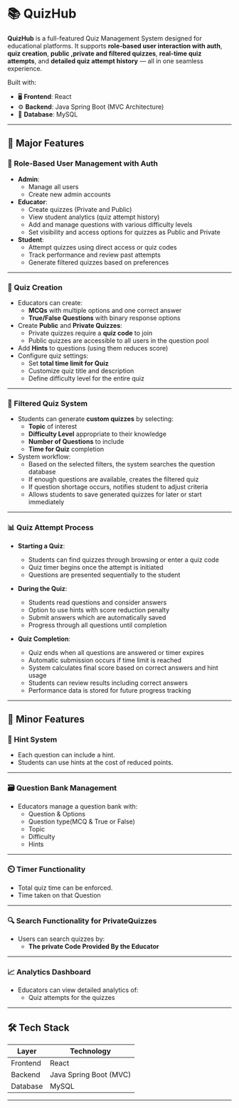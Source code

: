 # 📚 QuizHub

**QuizHub** is a full-featured Quiz Management System designed for educational platforms. It supports **role-based user interaction with auth**, **quiz creation**, **public ,private and filtered quizzes**, **real-time quiz attempts**, and **detailed quiz attempt history** — all in one seamless experience.

Built with:
- 🖥️ **Frontend**: React
- ⚙️ **Backend**: Java Spring Boot (MVC Architecture)
- 💾 **Database**: MySQL

---

## 🚀 Major Features

### 👥 Role-Based User Management with Auth
- **Admin**: 
  - Manage all users
  - Create new admin accounts
- **Educator**: 
  - Create quizzes (Private and Public)
  - View student analytics (quiz attempt history)
  - Add and manage questions with various difficulty levels
  - Set visibility and access options for quizzes as Public and Private
- **Student**: 
  - Attempt quizzes using direct access or quiz codes
  - Track performance and review past attempts
  - Generate filtered quizzes based on preferences
---

### 📝 Quiz Creation
- Educators can create:
  - **MCQs** with multiple options and one correct answer
  - **True/False Questions** with binary response options
- Create **Public** and **Private Quizzes**:
  - Private quizzes require a **quiz code** to join
  - Public quizzes are accessible to all users in the question pool
- Add **Hints** to questions (using them reduces score)
- Configure quiz settings:
  - Set **total time limit for Quiz**
  - Customize quiz title and description
  - Define difficulty level for the entire quiz
---

### 🎯 Filtered Quiz System
- Students can generate **custom quizzes** by selecting:
  - **Topic** of interest
  - **Difficulty Level** appropriate to their knowledge
  - **Number of Questions** to include
  - **Time for Quiz** completion
- System workflow:
  - Based on the selected filters, the system searches the question database
  - If enough questions are available, creates the filtered quiz
  - If question shortage occurs, notifies student to adjust criteria
  - Allows students to save generated quizzes for later or start immediately
---

### 📊 Quiz Attempt Process
- **Starting a Quiz**:
  - Students can find quizzes through browsing or enter a quiz code
  - Quiz timer begins once the attempt is initiated
  - Questions are presented sequentially to the student

- **During the Quiz**:
  - Students read questions and consider answers
  - Option to use hints with score reduction penalty
  - Submit answers which are automatically saved
  - Progress through all questions until completion

- **Quiz Completion**:
  - Quiz ends when all questions are answered or timer expires
  - Automatic submission occurs if time limit is reached
  - System calculates final score based on correct answers and hint usage
  - Students can review results including correct answers
  - Performance data is stored for future progress tracking


---

## 🧩 Minor Features

### 🧠 Hint System
- Each question can include a hint.
- Students can use hints at the cost of reduced points.
---

### 🗃️ Question Bank Management
- Educators manage a question bank with:
  - Question & Options
  - Question type(MCQ & True or False)
  - Topic
  - Difficulty
  - Hints
---

### ⏲️ Timer Functionality
- Total quiz time can be enforced.
- Time taken on that Question
---
### 🔍 Search Functionality for PrivateQuizzes
- Users can search quizzes by:
  - **The private Code Provided By the Educator**
---
### 📈 Analytics Dashboard
- Educators can view detailed analytics of:
  - Quiz attempts for the quizzes
---

## 🛠 Tech Stack

| Layer        | Technology         |
|--------------|--------------------|
| Frontend     | React              |
| Backend      | Java Spring Boot (MVC) |
| Database     | MySQL              |

---